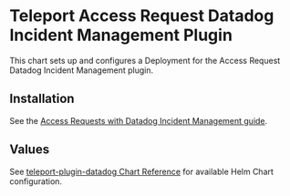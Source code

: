 # Teleport Access Request Datadog Incident Management Plugin

This chart sets up and configures a Deployment for the Access Request Datadog Incident Management plugin.

## Installation

See the [Access Requests with Datadog Incident Management guide](https://goteleport.com/docs/access-controls/access-request-plugins/datadog-hosted/).

## Values

See [teleport-plugin-datadog Chart Reference](https://goteleport.com/docs/reference/helm-reference/teleport-plugin-datadog/) for available Helm Chart configuration.
